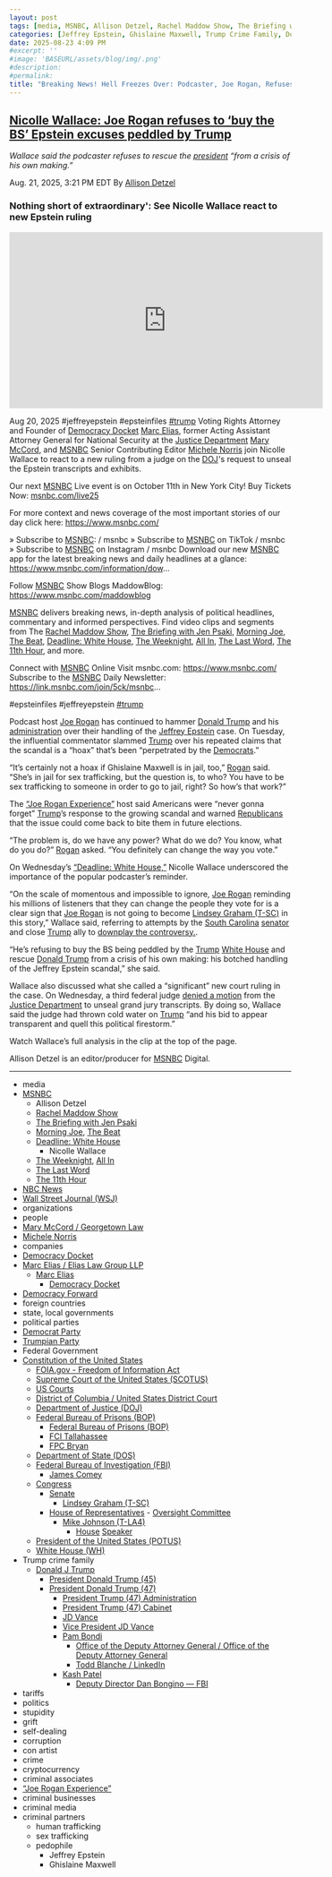 ```yaml
---
layout: post
tags: [media, MSNBC, Allison Detzel, Rachel Maddow Show, The Briefing with Jen Psaki, Morning Joe The Beat, Deadline – White House, Nicolle Wallace, The Weeknight All In, The Last Word, The 11th Hour, NBC News, Wall Street Journal (WSJ), organizations, people, Mary McCord, Michele Norris, companies, Democracy Docket, Marc Elias, Democracy Forward, foreign countries, state local governments, political parties, Democrat Party, Trumpian Party, Federal Government, Constitution of the United States, FOIA.gov - Freedom of Information Act, Supreme Court of the United States (SCOTUS), US Courts, District of Columbia / United States District Court, Department of Justice (DOJ), Federal Bureau of Prisons (BOP), Federal Bureau of Prisons (BOP), FCI Tallahassee, FPC Bryan, Department of State (DOS), Federal Bureau of Investigation (FBI), James Comey, Congress, Senate, Lindsey Graham (T-SC), House of Representatives, Oversight Committee, Mike Johnson (T-LA4), House Speaker, President of the United States (POTUS), White House (WH), Trump crime family, Donald J Trump, President Donald Trump (45), President Donald Trump (47), President Trump (47) Administration, President Trump (47) Cabinet, JD Vance, Vice President JD Vance, Pam Bondi, Office of the Deputy Attorney General / Office of the Deputy Attorney General, Todd Blanche / LinkedIn, Kash Patel, Deputy Director Dan Bongino — FBI, tariffs, politics, stupidity, grift, self-dealing, corruption, con artist, crime, cryptocurrency, criminal associates, “Joe Rogan Experience”, criminal businesses, criminal media, criminal partners, human trafficking, sex trafficking, pedophile, Jeffrey Epstein, Ghislaine Maxwell]
categories: [Jeffrey Epstein, Ghislaine Maxwell, Trump Crime Family, Donald Trump]
date: 2025-08-23 4:09 PM
#excerpt: ''
#image: 'BASEURL/assets/blog/img/.png'
#description:
#permalink:
title: "Breaking News! Hell Freezes Over: Podcaster, Joe Rogan, Refuses to Buy Trump’s Bullshit Excuses About Epstein Files"
---
```



## [Nicolle Wallace: Joe Rogan refuses to ‘buy the BS’ Epstein excuses peddled by Trump](https://www.msnbc.com/top-stories/latest/joe-rogan-hammers-trump-jeffrey-epstein-rcna226387)

*Wallace said the podcaster refuses to rescue the [president](https://www.whitehouse.gov/) “from a crisis of his own making.”*

Aug. 21, 2025, 3:21 PM EDT
By [Allison Detzel](https://www.msnbc.com/author/allison-detzel-ncpn1310186)

### Nothing short of extraordinary': See Nicolle Wallace react to new Epstein ruling

<iframe width="560" height="315" src="https://www.youtube.com/embed/0GFToWuQxrc?si=Z8BgdWIUD2VX6oru" title="YouTube video player" frameborder="0" allow="accelerometer; autoplay; clipboard-write; encrypted-media; gyroscope; picture-in-picture; web-share" referrerpolicy="strict-origin-when-cross-origin" allowfullscreen></iframe>

Aug 20, 2025  #jeffreyepstein #epsteinfiles [#trump](https://www.donaldjtrump.com/)
Voting Rights Attorney and Founder of [Democracy Docket](https://www.democracydocket.com/) [Marc Elias](https://www.elias.law/team/marc-elias), former Acting Assistant Attorney General for National Security at the [Justice Department](https://www.justice.gov/) [Mary McCord](https://www.law.georgetown.edu/faculty/mary-mccord/), and [MSNBC](https://www.msnbc.com/) Senior Contributing Editor [Michele Norris](https://michele-norris.com/about-michele/) join Nicolle Wallace to react to a new ruling from a judge on the [DOJ](https://www.justice.gov/)'s request to unseal the Epstein transcripts and exhibits.

Our next [MSNBC](https://www.msnbc.com/) Live event is on October 11th in New York City! Buy Tickets Now: [msnbc.com/live25](https://www.msnbc.com/live25)

For more context and news coverage of the most important stories of our day click here: https://www.msnbc.com/

» Subscribe to [MSNBC](https://www.msnbc.com/):    / msnbc
» Subscribe to [MSNBC](https://www.msnbc.com/) on TikTok   / msnbc
» Subscribe to [MSNBC](https://www.msnbc.com/) on Instagram   / msnbc
Download our new [MSNBC](https://www.msnbc.com/) app for the latest breaking news and daily headlines at a glance: https://www.msnbc.com/information/dow...

Follow [MSNBC](https://www.msnbc.com/) Show Blogs
MaddowBlog: https://www.msnbc.com/maddowblog

[MSNBC](https://www.msnbc.com/) delivers breaking news, in-depth analysis of political headlines, commentary and informed perspectives. Find video clips and segments from The [Rachel Maddow Show](https://www.msnbc.com/rachel-maddow-show), [The Briefing with Jen Psaki](https://www.msnbc.com/jen-psaki), [Morning Joe](https://www.msnbc.com/morning-joe), [The Beat](https://www.msnbc.com/the-beat-with-ari-melber), [Deadline: White House](https://www.msnbc.com/deadline-white-house), [The Weeknight](https://www.msnbc.com/weeknight), [All In](https://www.msnbc.com/all), [The Last Word](https://www.msnbc.com/the-last-word), [The 11th Hour](https://www.msnbc.com/11th-hour), and more.

Connect with [MSNBC](https://www.msnbc.com/) Online
Visit msnbc.com: https://www.msnbc.com/
Subscribe to the [MSNBC](https://www.msnbc.com/) Daily Newsletter: https://link.msnbc.com/join/5ck/msnbc...

#epsteinfiles #jeffreyepstein [#trump](https://www.donaldjtrump.com/)

Podcast host [Joe Rogan](https://www.msnbc.com/top-stories/latest/joe-rogan-trump-crazy-foreign-students-ozturk-rcna222064) has continued to hammer [Donald Trump](https://www.msnbc.com/donald-trump) and his [administration](https://www.whitehouse.gov/administration/) over their handling of the [Jeffrey Epstein](https://www.msnbc.com/top-stories/latest/jeffrey-epstein-investigation-timeline-trump-rcna226134) case. On Tuesday, the influential commentator slammed [Trump](https://www.donaldjtrump.com/) over his repeated claims that the scandal is a “hoax” that’s been “perpetrated by the [Democrats](https://www.democrats.org/).”

“It’s certainly not a hoax if Ghislaine Maxwell is in jail, too,” [Rogan](http://www.youtube.com/@joerogan) said. “She’s in jail for sex trafficking, but the question is, to who? You have to be sex trafficking to someone in order to go to jail, right? So how’s that work?”

The [“Joe Rogan Experience”](https://www.youtube.com/watch?v=VB5V6ciwu2s) host said Americans were “never gonna forget” [Trump](https://www.donaldjtrump.com/)’s response to the growing scandal and warned [Republicans](https://www.gop.com/) that the issue could come back to bite them in future elections.

“The problem is, do we have any power? What do we do? You know, what do you do?” [Rogan](http://www.youtube.com/@joerogan) asked. “You definitely can change the way you vote.”

On Wednesday’s [“Deadline: White House,”](https://www.msnbc.com/deadline-white-house) Nicolle Wallace underscored the importance of the popular podcaster’s reminder.

“On the scale of momentous and impossible to ignore, [Joe Rogan](http://www.youtube.com/@joerogan) reminding his millions of listeners that they can change the people they vote for is a clear sign that [Joe Rogan](http://www.youtube.com/@joerogan) is not going to become [Lindsey Graham (T-SC)](https://www.lgraham.senate.gov/) in this story,” Wallace said, referring to attempts by the [South Carolina](https://www.sc.gov/) [senator]() and close [Trump](https://www.donaldjtrump.com/) ally to [downplay the controversy.](https://abcnews4.com/news/local/sen-graham-echoes-trump](https://www.donaldjtrump.com/)-in-downplaying-epstein-case-urges-moving-on-from-controversy-lindsey-graham-news-wciv-abc-news-4-7-17-2025).

“He’s refusing to buy the BS being peddled by the [Trump](https://www.donaldjtrump.com/) [White House](https://www.whitehouse.gov/) and rescue [Donald Trump](https://www.donaldjtrump.com/) from a crisis of his own making: his botched handling of the Jeffrey Epstein scandal,” she said.

Wallace also discussed what she called a “significant” new court ruling in the case. On Wednesday, a third federal judge [denied a motion](https://www.msnbc.com/deadline-white-house/deadline-legal-blog/jeffrey-epstein-grand-jury-transcripts-unsealed-ruling-rcna224551) from the [Justice Department](https://www.justice.gov/) to unseal grand jury transcripts. By doing so, Wallace said the judge had thrown cold water on [Trump](https://www.donaldjtrump.com/) “and his bid to appear transparent and quell this political firestorm.”

Watch Wallace’s full analysis in the clip at the top of the page.

Allison Detzel is an editor/producer for [MSNBC](https://www.msnbc.com/) Digital.


----
- media
- [MSNBC](https://www.msnbc.com/)
    - Allison Detzel
    - [Rachel Maddow Show](https://www.msnbc.com/rachel-maddow-show)
    - [The Briefing with Jen Psaki](https://www.msnbc.com/jen-psaki)
    - [Morning Joe](https://www.msnbc.com/morning-joe), [The Beat](https://www.msnbc.com/the-beat-with-ari-melber)
    - [Deadline: White House](https://www.msnbc.com/deadline-white-house)
        - Nicolle Wallace
    - [The Weeknight](https://www.msnbc.com/weeknight), [All In](https://www.msnbc.com/all)
    - [The Last Word](https://www.msnbc.com/the-last-word)
    - [The 11th Hour](https://www.msnbc.com/11th-hour)
- [NBC News](https://www.nbcnews.com/)
- [Wall Street Journal (WSJ)](https://www.wsj.com/)
- organizations 
- people 
- [Mary McCord / Georgetown Law](https://www.law.georgetown.edu/faculty/mary-mccord/)
- [Michele Norris](https://michele-norris.com/about-michele/)
- companies
- [Democracy Docket](https://www.democracydocket.com/)
- [Marc Elias / Elias Law Group LLP](https://www.elias.law/team/marc-elias)
    - [Marc Elias](https://www.elias.law/team/marc-elias)
        - [Democracy Docket](https://www.democracydocket.com/)
- [Democracy Forward](https://democracyforward.org/)
- foreign countries 
- state, local governments
- political parties 
- [Democrat Party](https://www.democrats.org/)
- [Trumpian Party](https://www.gop.com/)
- Federal Government 
- [Constitution of the United States](https://constitution.congress.gov/)
    - [FOIA.gov - Freedom of Information Act](https://www.foia.gov/)
    - [Supreme Court of the United States (SCOTUS)](https://www.supremecourt.gov/)
    - [US Courts](https://www.uscourts.gov/)
    - [District of Columbia / United States District Court](https://www.dcd.uscourts.gov/)
    - [Department of Justice (DOJ)](https://www.justice.gov/)
    - [Federal Bureau of Prisons (BOP)](https://www.bop.gov/)
        - [Federal Bureau of Prisons (BOP)](https://www.bop.gov/)
        - [FCI Tallahassee](https://www.bop.gov/locations/institutions/tal/)
        - [FPC Bryan](https://www.bop.gov/locations/institutions/bry/)
    - [Department of State (DOS)](https://www.state.gov/)
    - [Federal Bureau of Investigation (FBI)](https://www.fbi.gov/)
        - [James Comey](https://www.fbi.gov/history/directors/james-b-comey)
    - [Congress](https://www.congress.gov/)
        - [Senate](https://www.senate.gov/)
            - [Lindsey Graham (T-SC)](https://www.lgraham.senate.gov/)
        - [House of Representatives](https://www.house.gov/)
                - [Oversight Committee](https://oversight.house.gov/)
            - [Mike Johnson (T-LA4)](https://mikejohnson.house.gov/)
                - [House](https://www.house.gov/) [Speaker](https://www.speaker.gov/) 
    - [President of the United States (POTUS)](https://www.whitehouse.gov/)
    - [White House (WH)](https://www.whitehouse.gov/)
- Trump crime family 
    - [Donald J Trump](https://www.donaldjtrump.com/)
        - [President Donald Trump (45)](https://trumpwhitehouse.archives.gov/)
        - [President Donald Trump (47)](https://www.whitehouse.gov/administration/donald-j-trump/)
            - [President Trump (47) Administration](https://www.whitehouse.gov/administration/)
            - [President Trump (47) Cabinet](https://www.whitehouse.gov/administration/the-cabinet/)
            - [JD Vance](https://www.linkedin.com/in/jd-vance-770a9047/)
            - [Vice President JD Vance](https://www.whitehouse.gov/administration/jd-vance/)
            - [Pam Bondi](https://www.justice.gov/ag/staff-profile/meet-attorney-general)
                - [Office of the Deputy Attorney General / Office of the Deputy Attorney General](https://www.justice.gov/dag)
                - [Todd Blanche / LinkedIn](https://www.linkedin.com/in/toddblanche/)
            - [Kash Patel](https://www.fbi.gov/about/leadership-and-structure/director-patel)
                - [Deputy Director Dan Bongino — FBI](https://www.fbi.gov/about/leadership-and-structure/deputy-director-dan-bongino)
- tariffs
- politics
- stupidity
- grift
- self-dealing
- corruption
- con artist 
- crime
- cryptocurrency 
- criminal associates
- [“Joe Rogan Experience”](http://www.youtube.com/@joerogan)
- criminal businesses
- criminal media 
- criminal partners
    - human trafficking 
    - sex trafficking 
    - pedophile 
        - Jeffrey Epstein 
        - Ghislaine Maxwell
